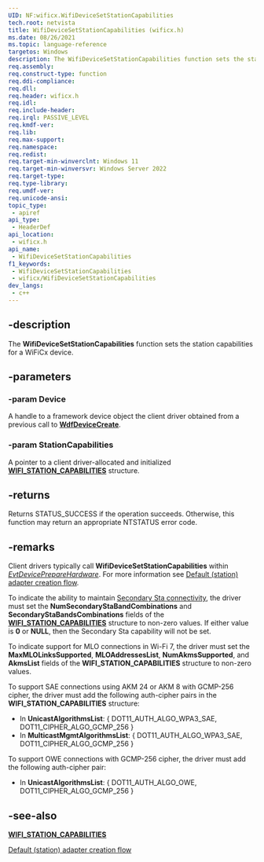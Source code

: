 ```yaml
---
UID: NF:wificx.WifiDeviceSetStationCapabilities
tech.root: netvista
title: WifiDeviceSetStationCapabilities (wificx.h)
ms.date: 08/26/2021
ms.topic: language-reference
targetos: Windows
description: The WifiDeviceSetStationCapabilities function sets the station capabilities for a WiFiCx device.
req.assembly: 
req.construct-type: function
req.ddi-compliance: 
req.dll: 
req.header: wificx.h
req.idl: 
req.include-header: 
req.irql: PASSIVE_LEVEL
req.kmdf-ver: 
req.lib: 
req.max-support: 
req.namespace: 
req.redist: 
req.target-min-winverclnt: Windows 11 
req.target-min-winversvr: Windows Server 2022
req.target-type: 
req.type-library: 
req.umdf-ver: 
req.unicode-ansi: 
topic_type:
 - apiref
api_type:
 - HeaderDef
api_location:
 - wificx.h
api_name:
 - WifiDeviceSetStationCapabilities
f1_keywords:
 - WifiDeviceSetStationCapabilities
 - wificx/WifiDeviceSetStationCapabilities
dev_langs:
 - c++
---
```


## -description

The **WifiDeviceSetStationCapabilities** function sets the station capabilities for a WiFiCx device.

## -parameters

### -param Device

A handle to a framework device object the client driver obtained from a previous call to [**WdfDeviceCreate**](../wdfdevice/nf-wdfdevice-wdfdevicecreate.md).

### -param StationCapabilities

A pointer to a client driver-allocated and initialized [**WIFI_STATION_CAPABILITIES**](ns-wificx-wifi_station_capabilities.md) structure.

## -returns

Returns STATUS_SUCCESS if the operation succeeds. Otherwise, this function may return an appropriate NTSTATUS error code.

## -remarks

Client drivers typically call **WifiDeviceSetStationCapabilities** within [*EvtDevicePrepareHardware*](../wdfdevice/nc-wdfdevice-evt_wdf_device_prepare_hardware.md). For more information see [Default (station) adapter creation flow](/windows-hardware/drivers/netcx/writing-a-wificx-client-driver#default-(station)-adapter-creation-flow).

To indicate the ability to maintain [Secondary Sta connectivity](/windows-hardware/drivers/netcx/dual-sta-connectivity), the driver must set the **NumSecondaryStaBandCombinations** and **SecondaryStaBandsCombinations** fields of the [**WIFI_STATION_CAPABILITIES**](ns-wificx-wifi_station_capabilities.md) structure to non-zero values. If either value is **0** or **NULL**, then the Secondary Sta capability will not be set.

To indicate support for MLO connections in Wi-Fi 7, the driver must set the **MaxMLOLinksSupported**, **MLOAddressesList**, **NumAkmsSupported**, and **AkmsList** fields of the **WIFI_STATION_CAPABILITIES** structure to non-zero values.

To support SAE connections using AKM 24 or AKM 8 with GCMP-256 cipher, the driver must add the following auth-cipher pairs in the **WIFI_STATION_CAPABILITIES** structure:
- In **UnicastAlgorithmsList**:
{ DOT11_AUTH_ALGO_WPA3_SAE, DOT11_CIPHER_ALGO_GCMP_256 }
- In **MulticastMgmtAlgorithmsList**:
{ DOT11_AUTH_ALGO_WPA3_SAE, DOT11_CIPHER_ALGO_GCMP_256 }
 
To support OWE connections with GCMP-256 cipher, the driver must add the following auth-cipher pair:
- In **UnicastAlgorithmsList**: { DOT11_AUTH_ALGO_OWE, DOT11_CIPHER_ALGO_GCMP_256 }

## -see-also

[**WIFI_STATION_CAPABILITIES**](ns-wificx-wifi_station_capabilities.md)

[Default (station) adapter creation flow](/windows-hardware/drivers/netcx/writing-a-wificx-client-driver#default-(station)-adapter-creation-flow)

